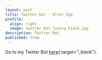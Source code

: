 ```yaml
---
layout: post
title: Twitter bot - Alter Ego 
profile:
  align: right
  image: twitter_bot_luxury_b1ack.jpg
description: Twitter Bot
published: true
---
```

Go to my Twitter Bot [here](https://twitter.com/LuxuryB1ack){:target="_blank"}.
